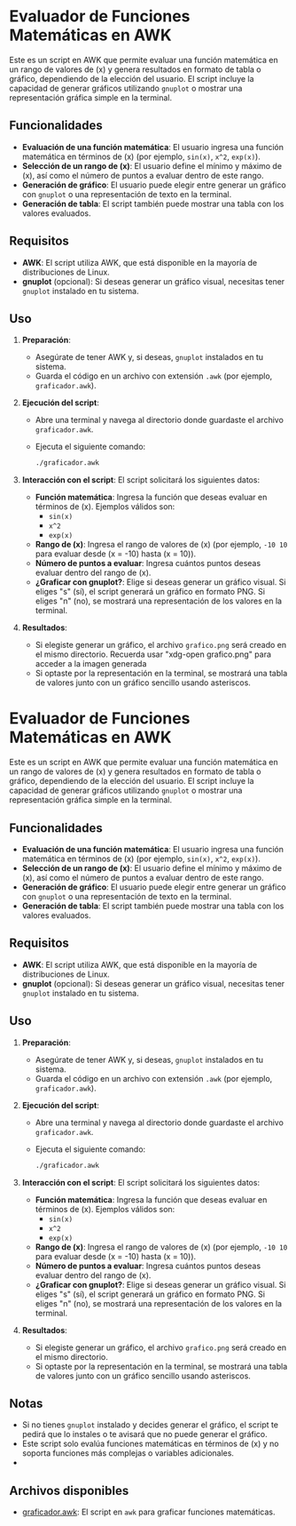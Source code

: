 # Evaluador de Funciones Matemáticas en AWK

Este es un script en AWK que permite evaluar una función matemática en un rango de valores de \(x\) y genera resultados en formato de tabla o gráfico, dependiendo de la elección del usuario. El script incluye la capacidad de generar gráficos utilizando `gnuplot` o mostrar una representación gráfica simple en la terminal.

## Funcionalidades

- **Evaluación de una función matemática**: El usuario ingresa una función matemática en términos de \(x\) (por ejemplo, `sin(x)`, `x^2`, `exp(x)`).
- **Selección de un rango de \(x\)**: El usuario define el mínimo y máximo de \(x\), así como el número de puntos a evaluar dentro de este rango.
- **Generación de gráfico**: El usuario puede elegir entre generar un gráfico con `gnuplot` o una representación de texto en la terminal.
- **Generación de tabla**: El script también puede mostrar una tabla con los valores evaluados.

## Requisitos

- **AWK**: El script utiliza AWK, que está disponible en la mayoría de distribuciones de Linux.
- **gnuplot** (opcional): Si deseas generar un gráfico visual, necesitas tener `gnuplot` instalado en tu sistema.

## Uso

1. **Preparación**:
   - Asegúrate de tener AWK y, si deseas, `gnuplot` instalados en tu sistema.
   - Guarda el código en un archivo con extensión `.awk` (por ejemplo, `graficador.awk`).

2. **Ejecución del script**:
   - Abre una terminal y navega al directorio donde guardaste el archivo `graficador.awk`.
   - Ejecuta el siguiente comando:

     ```bash
     ./graficador.awk
     ```

3. **Interacción con el script**:
   El script solicitará los siguientes datos:
   - **Función matemática**: Ingresa la función que deseas evaluar en términos de \(x\). Ejemplos válidos son:
     - `sin(x)`
     - `x^2`
     - `exp(x)`
   - **Rango de \(x\)**: Ingresa el rango de valores de \(x\) (por ejemplo, `-10 10` para evaluar desde \(x = -10\) hasta \(x = 10\)).
   - **Número de puntos a evaluar**: Ingresa cuántos puntos deseas evaluar dentro del rango de \(x\).
   - **¿Graficar con gnuplot?**: Elige si deseas generar un gráfico visual. Si eliges "s" (sí), el script generará un gráfico en formato PNG. Si eliges "n" (no), se mostrará una representación de los valores en la terminal.

4. **Resultados**:
   - Si elegiste generar un gráfico, el archivo `grafico.png` será creado en el mismo directorio. Recuerda usar "xdg-open grafico.png" para acceder a la imagen generada
   - Si optaste por la representación en la terminal, se mostrará una tabla de valores junto con un gráfico sencillo usando asteriscos.

# Evaluador de Funciones Matemáticas en AWK

Este es un script en AWK que permite evaluar una función matemática en un rango de valores de \(x\) y genera resultados en formato de tabla o gráfico, dependiendo de la elección del usuario. El script incluye la capacidad de generar gráficos utilizando `gnuplot` o mostrar una representación gráfica simple en la terminal.

## Funcionalidades

- **Evaluación de una función matemática**: El usuario ingresa una función matemática en términos de \(x\) (por ejemplo, `sin(x)`, `x^2`, `exp(x)`).
- **Selección de un rango de \(x\)**: El usuario define el mínimo y máximo de \(x\), así como el número de puntos a evaluar dentro de este rango.
- **Generación de gráfico**: El usuario puede elegir entre generar un gráfico con `gnuplot` o una representación de texto en la terminal.
- **Generación de tabla**: El script también puede mostrar una tabla con los valores evaluados.

## Requisitos

- **AWK**: El script utiliza AWK, que está disponible en la mayoría de distribuciones de Linux.
- **gnuplot** (opcional): Si deseas generar un gráfico visual, necesitas tener `gnuplot` instalado en tu sistema.

## Uso

1. **Preparación**:
   - Asegúrate de tener AWK y, si deseas, `gnuplot` instalados en tu sistema.
   - Guarda el código en un archivo con extensión `.awk` (por ejemplo, `graficador.awk`).

2. **Ejecución del script**:
   - Abre una terminal y navega al directorio donde guardaste el archivo `graficador.awk`.
   - Ejecuta el siguiente comando:

     ```bash
     ./graficador.awk
     ```

3. **Interacción con el script**:
   El script solicitará los siguientes datos:
   - **Función matemática**: Ingresa la función que deseas evaluar en términos de \(x\). Ejemplos válidos son:
     - `sin(x)`
     - `x^2`
     - `exp(x)`
   - **Rango de \(x\)**: Ingresa el rango de valores de \(x\) (por ejemplo, `-10 10` para evaluar desde \(x = -10\) hasta \(x = 10\)).
   - **Número de puntos a evaluar**: Ingresa cuántos puntos deseas evaluar dentro del rango de \(x\).
   - **¿Graficar con gnuplot?**: Elige si deseas generar un gráfico visual. Si eliges "s" (sí), el script generará un gráfico en formato PNG. Si eliges "n" (no), se mostrará una representación de los valores en la terminal.

4. **Resultados**:
   - Si elegiste generar un gráfico, el archivo `grafico.png` será creado en el mismo directorio.
   - Si optaste por la representación en la terminal, se mostrará una tabla de valores junto con un gráfico sencillo usando asteriscos.


## Notas

- Si no tienes `gnuplot` instalado y decides generar el gráfico, el script te pedirá que lo instales o te avisará que no puede generar el gráfico.
- Este script solo evalúa funciones matemáticas en términos de \(x\) y no soporta funciones más complejas o variables adicionales.
- 


## Archivos disponibles

- [graficador.awk](graficador.awk): El script en `awk` para graficar funciones matemáticas.



